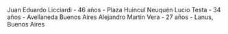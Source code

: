 Juan Eduardo Licciardi - 46 años - Plaza Huincul Neuquén
Lucio Testa - 34 años - Avellaneda Buenos Aires
Alejandro Martin Vera - 27 años - Lanus, Buenos Aires